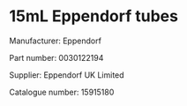 # 15mL Eppendorf tubes

Manufacturer: Eppendorf

Part number: 0030122194

Supplier: Eppendorf UK Limited

Catalogue number: 15915180